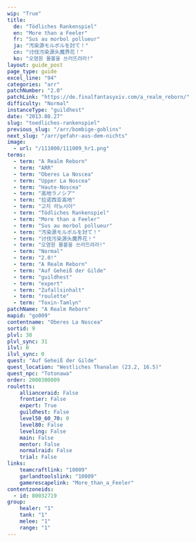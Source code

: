 ```yaml
---
wip: "True"
title:
  de: "Tödliches Rankenspiel"
  en: "More than a Feeler"
  fr: "Sus au morbol pollueur"
  ja: "汚染源モルボルを討て！"
  cn: "讨伐污染源头魔界花！"
  ko: "오염원 몰볼을 쓰러뜨려라!"
layout: guide_post
page_type: guide
excel_line: "94"
categories: "arr"
patchNumber: "2.0"
patchLink: "https://de.finalfantasyxiv.com/a_realm_reborn/"
difficulty: "Normal"
instanceType: "guildhest"
date: "2013.08.27"
slug: "toedliches-rankenspiel"
previous_slug: "/arr/bombige-goblins"
next_slug: "/arr/gefahr-aus-dem-nichts"
image:
  - url: "/111000/111009_hr1.png"
terms:
  - term: "A Realm Reborn"
  - term: "ARR"
  - term: "Oberes La Noscea"
  - term: "Upper La Noscea"
  - term: "Haute-Noscea"
  - term: "高地ラノシア"
  - term: "拉诺西亚高地"
  - term: "고지 라노시아"
  - term: "Tödliches Rankenspiel"
  - term: "More than a Feeler"
  - term: "Sus au morbol pollueur"
  - term: "汚染源モルボルを討て！"
  - term: "讨伐污染源头魔界花！"
  - term: "오염원 몰볼을 쓰러뜨려라!"
  - term: "Normal"
  - term: "2.0!"
  - term: "A Realm Reborn"
  - term: "Auf Geheiß der Gilde"
  - term: "guildhest"
  - term: "expert"
  - term: "Zufallsinhalt"
  - term: "roulette"
  - term: "Toxin-Tamlyn"
patchName: "A Realm Reborn"
mapid: "go009"
contentname: "Oberes La Noscea"
sortid: 9
plvl: 30
plvl_sync: 31
ilvl: 0
ilvl_sync: 0
quest: "Auf Geheiß der Gilde"
quest_location: "Westliches Thanalan (23.2, 16.5)"
quest_npc: "Totonawa"
order: 2000300009
rouletts:
    allianceraid: False
    frontier: False
    expert: True
    guildhest: False
    level50_60_70: 0
    level80: False
    leveling: False
    main: False
    mentor: False
    normalraid: False
    trial: False
links:
    teamcraftlink: "10009"
    garlandtoolslink: "10009"
    gamerescapelink: "More_than_a_Feeler"
contentzoneids:
  - id: 80032719
group:
    healer: "1"
    tank: "1"
    melee: "1"
    range: "1"
---
```


